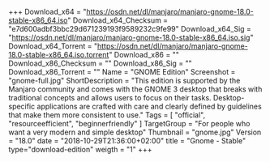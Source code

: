 +++
Download_x64 = "https://osdn.net/dl/manjaro/manjaro-gnome-18.0-stable-x86_64.iso"
Download_x64_Checksum = "e7d600adbf3bbc29d671239193f9589232c9fe99"
Download_x64_Sig = "https://osdn.net/dl/manjaro/manjaro-gnome-18.0-stable-x86_64.iso.sig"
Download_x64_Torrent = "https://osdn.net/dl/manjaro/manjaro-gnome-18.0-stable-x86_64.iso.torrent"
Download_x86 = ""
Download_x86_Checksum = ""
Download_x86_Sig = ""
Download_x86_Torrent = ""
Name = "GNOME Edition"
Screenshot = "gnome-full.jpg"
ShortDescription = "This edition is supported by the Manjaro community and comes with the GNOME 3 desktop that breaks with traditional concepts and allows users to focus on their tasks. Desktop-specific applications are crafted with care and clearly defined by guidelines that make them more consistent to use."
Tags = [ "official", "resourceefficient", "beginnerfriendly" ]
TargetGroup = "For people who want a very modern and simple desktop"
Thumbnail = "gnome.jpg"
Version = "18.0"
date = "2018-10-29T21:36:00+02:00"
title = "Gnome - Stable"
type="download-edition"
weigth = "1"
+++

